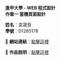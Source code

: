 **逢甲大學 - WEB 程式設計**  
**作業一 當機頁面設計**

**姓名**：袁晟哲     
**學號**：D1285178  

🔗 **網站連結**：[點擊這裡](https://cidgafmaii.github.io/web-homework1-errorpage/)  

📖 **作品說明**：[點擊這裡](https://strong-softball-4ea.notion.site/1-19f7d146a3458072a02ee12a67a46d61?pvs=4)
